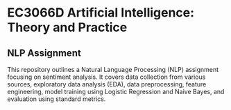 # EC3066D Artificial Intelligence: Theory and Practice

## NLP Assignment

This repository outlines a Natural Language Processing (NLP) assignment focusing on sentiment analysis. It covers data collection from various sources, exploratory data analysis (EDA), data preprocessing, feature engineering, model training using Logistic Regression and Naive Bayes, and evaluation using standard metrics.
